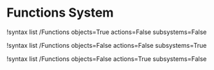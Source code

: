 <!-- MOOSE Documentation Stub: Remove this when content is added. -->

# Functions System

!syntax list /Functions objects=True actions=False subsystems=False

!syntax list /Functions objects=False actions=False subsystems=True

!syntax list /Functions objects=False actions=True subsystems=False
